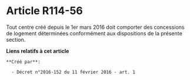 # Article R114-56

Tout centre créé depuis le 1er mars 2016 doit comporter des concessions de logement déterminées conformément aux dispositions
de la présente section.

**Liens relatifs à cet article**

	**Créé par**:

	  - Décret n°2016-152 du 11 février 2016 - art. 1
